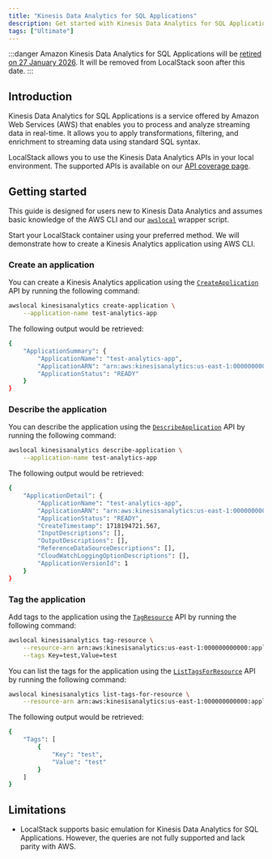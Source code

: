 ```yaml
---
title: "Kinesis Data Analytics for SQL Applications"
description: Get started with Kinesis Data Analytics for SQL Applications on LocalStack
tags: ["Ultimate"]
---
```


:::danger
Amazon Kinesis Data Analytics for SQL Applications will be [retired on 27 January 2026](https://docs.aws.amazon.com/kinesisanalytics/latest/dev/discontinuation.html).
It will be removed from LocalStack soon after this date.
:::

## Introduction

Kinesis Data Analytics for SQL Applications is a service offered by Amazon Web Services (AWS) that enables you to process and analyze streaming data in real-time.
It allows you to apply transformations, filtering, and enrichment to streaming data using standard SQL syntax.

LocalStack allows you to use the Kinesis Data Analytics APIs in your local environment.
The supported APIs is available on our [API coverage page]().

## Getting started

This guide is designed for users new to Kinesis Data Analytics and assumes basic knowledge of the AWS CLI and our [`awslocal`](https://github.com/localstack/awscli-local) wrapper script.

Start your LocalStack container using your preferred method.
We will demonstrate how to create a Kinesis Analytics application using AWS CLI.

### Create an application

You can create a Kinesis Analytics application using the [`CreateApplication`](https://docs.aws.amazon.com/kinesisanalytics/latest/APIReference/API_CreateApplication.html) API by running the following command:

```bash
awslocal kinesisanalytics create-application \
    --application-name test-analytics-app
```

The following output would be retrieved:

```bash
{
    "ApplicationSummary": {
        "ApplicationName": "test-analytics-app",
        "ApplicationARN": "arn:aws:kinesisanalytics:us-east-1:000000000000:application/test-analytics-app",
        "ApplicationStatus": "READY"
    }
}
```

### Describe the application

You can describe the application using the [`DescribeApplication`](https://docs.aws.amazon.com/kinesisanalytics/latest/APIReference/API_DescribeApplication.html) API by running the following command:

```bash
awslocal kinesisanalytics describe-application \
    --application-name test-analytics-app
```

The following output would be retrieved:

```bash
{
    "ApplicationDetail": {
        "ApplicationName": "test-analytics-app",
        "ApplicationARN": "arn:aws:kinesisanalytics:us-east-1:000000000000:application/test-analytics-app",
        "ApplicationStatus": "READY",
        "CreateTimestamp": 1718194721.567,
        "InputDescriptions": [],
        "OutputDescriptions": [],
        "ReferenceDataSourceDescriptions": [],
        "CloudWatchLoggingOptionDescriptions": [],
        "ApplicationVersionId": 1
    }
}
```

### Tag the application

Add tags to the application using the [`TagResource`](https://docs.aws.amazon.com/kinesisanalytics/latest/APIReference/API_TagResource.html) API by running the following command:

```bash
awslocal kinesisanalytics tag-resource \
    --resource-arn arn:aws:kinesisanalytics:us-east-1:000000000000:application/test-analytics-app \
    --tags Key=test,Value=test
```

You can list the tags for the application using the [`ListTagsForResource`](https://docs.aws.amazon.com/kinesisanalytics/latest/APIReference/API_ListTagsForResource.html) API by running the following command:

```bash
awslocal kinesisanalytics list-tags-for-resource \
    --resource-arn arn:aws:kinesisanalytics:us-east-1:000000000000:application/test-analytics-app
```

The following output would be retrieved:

```bash
{
    "Tags": [
        {
            "Key": "test",
            "Value": "test"
        }
    ]
}
```

## Limitations

* LocalStack supports basic emulation for Kinesis Data Analytics for SQL Applications.
  However, the queries are not fully supported and lack parity with AWS.
